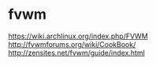 
# fvwm

https://wiki.archlinux.org/index.php/FVWM
http://fvwmforums.org/wiki/CookBook/
http://zensites.net/fvwm/guide/index.html


